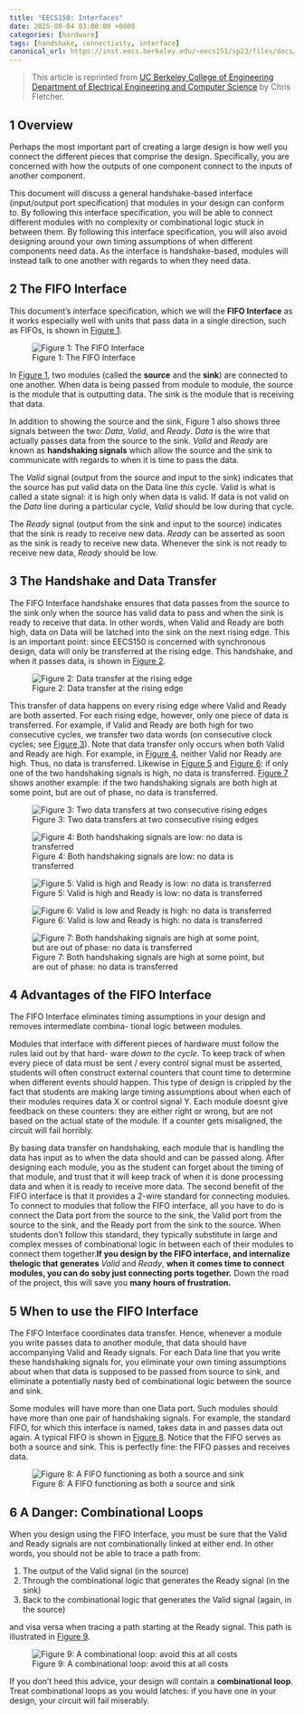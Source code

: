 ```yaml
---
title: "EECS150: Interfaces"
date: 2025-08-04 03:00:00 +0800
categories: [hardware]
tags: [handshake, connectivity, interface]
canonical_url: https://inst.eecs.berkeley.edu/~eecs151/sp23/files/docs/fifos.html
---
```



<blockquote class="prompt-warning">
This article is reprinted from <a href="https://inst.eecs.berkeley.edu/~eecs151/sp23/files/docs/fifos.html">UC Berkeley College of Engineering Department of Electrical Engineering and Computer Science</a> by Chris Fletcher.
</blockquote>


## 1 Overview
Perhaps the most important part of creating a large design is how well you connect the different pieces
that comprise the design. Specifically, you are concerned with how the outputs of one component connect
to the inputs of another component.

This document will discuss a general handshake-based interface (input/output port specification)
that modules in your design can conform to. By following this interface specification, you will be able to
connect different modules with no complexity or combinational logic stuck in between them. By following
this interface specification, you will also avoid designing around your own timing assumptions of when
different components need data. As the interface is handshake-based, modules will instead talk to one
another with regards to when they need data.

## 2 The FIFO Interface
This document’s interface specification, which we will the **FIFO Interface** as it works especially well
with units that pass data in a single direction, such as FIFOs, is shown in [Figure 1](#fig-1).
<figure>
    <img src="../assets/img/25-08/The-FIFO-Interface.png" alt="Figure 1: The FIFO Interface" id="fig-1">
    <figcaption>Figure 1: The FIFO Interface</figcaption>
</figure>

In [Figure 1](#fig-1), two modules (called the **source** and the **sink**) are connected to one another. When data
is being passed from module to module, the source is the module that is outputting data. The sink is
the module that is receiving that data.

In addition to showing the source and the sink, Figure 1 also shows three signals between the two:
*Data*, *Valid*, and *Ready*. *Data* is the wire that actually passes data from the source to the sink. *Valid* and
*Ready* are known as **handshaking signals** which allow the source and the sink to communicate with
regards to when it is time to pass the data.

The *Valid* signal (output from the source and input to the sink) indicates that the source has put
valid data on the Data line *this* cycle. Valid is what is called a state signal: it is high only when data
is valid. If data is not valid on the *Data* line during a particular cycle, *Valid* should be low during that
cycle.

The *Ready* signal (output from the sink and input to the source) indicates that the sink is ready to
receive new data. *Ready* can be asserted as soon as the sink is ready to receive new data. Whenever the
sink is not ready to receive new data, *Ready* should be low.

## 3 The Handshake and Data Transfer

The FIFO Interface handshake ensures that data passes from the source to the sink only when the source
has valid data to pass and when the sink is ready to receive that data. In other words, when Valid and
Ready are both high, data on Data will be latched into the sink on the next rising edge. This is an
important point: since EECS150 is concerned with synchronous design, data will only be transferred at
the rising edge. This handshake, and when it passes data, is shown in [Figure 2](#fig-2).
<figure>
    <img src="../assets/img/25-08/Data-transfer-at-the-rising-edge.png" alt="Figure 2: Data transfer at the rising edge" id="fig-2">
    <figcaption>Figure 2: Data transfer at the rising edge</figcaption>
</figure>

This transfer of data happens on every rising edge where Valid and Ready are both asserted. For each
rising edge, however, only one piece of data is transferred. For example, if Valid and Ready are both high
for two consecutive cycles, we transfer two data words (on consecutive clock cycles; see [Figure 3](#fig-3)).
Note that data transfer only occurs when both Valid and Ready are high. For example, in [Figure 4](#fig-4),
neither Valid nor Ready are high. Thus, no data is transferred. Likewise in [Figure 5](#fig-5) and [Figure 6](#fig-6): if
only one of the two handshaking signals is high, no data is transferred. [Figure 7](#fig-7) shows another example:
if the two handshaking signals are both high at some point, but are out of phase, no data is transferred.
<figure>
    <img src="../assets/img/25-08/Two-data-transfers-at-two-consecutive-rising-edges.png" alt="Figure 3: Two data transfers at two consecutive rising edges" id="fig-3">
    <figcaption>Figure 3: Two data transfers at two consecutive rising edges</figcaption>
</figure>
<figure>
    <img src="../assets/img/25-08/Both-handshaking-signals-are-low-no-data-is-transferred.png" alt="Figure 4: Both handshaking signals are low: no data is transferred" id="fig-4">
    <figcaption>Figure 4: Both handshaking signals are low: no data is transferred</figcaption>
</figure>
<figure>
    <img src="../assets/img/25-08/Valid-is-high-and-Ready-is-low-no-data-is-transferred.png" alt="Figure 5: Valid is high and Ready is low: no data is transferred" id="fig-5">
    <figcaption>Figure 5: Valid is high and Ready is low: no data is transferred</figcaption>
</figure>
<figure>
    <img src="../assets/img/25-08/Valid-is-low-and-Ready-is-high-no-data-is-transferred.png" alt="Figure 6: Valid is low and Ready is high: no data is transferred" id="fig-6">
    <figcaption>Figure 6: Valid is low and Ready is high: no data is transferred</figcaption>
</figure>
<figure>
    <img src="../assets/img/25-08/Both-handshaking-signals-are-high-at-some-point-but-are-out-of-phase-no-data-is-transferred.png" alt="Figure 7: Both handshaking signals are high at some point, but are out of phase: no data is transferred" id="fig-7">
    <figcaption>Figure 7: Both handshaking signals are high at some point, but are out of phase: no data is transferred</figcaption>
</figure>

## 4 Advantages of the FIFO Interface
The FIFO Interface eliminates timing assumptions in your design and removes intermediate combina-
tional logic between modules.

Modules that interface with different pieces of hardware must follow the rules laid out by that hard-
ware *down to the cycle*. To keep track of when every piece of data must be sent / every control signal
must be asserted, students will often construct external counters that count time to determine when
different events should happen. This type of design is crippled by the fact that students are making large
timing assumptions about when each of their modules requires data X or control signal Y. Each module
doesnt give feedback on these counters: they are either right or wrong, but are not based on the actual
state of the module. If a counter gets misaligned, the circuit will fail horribly.

By basing data transfer on handshaking, each module that is handling the data has input as to when
the data should and can be passed along. After designing each module, you as the student can forget
about the timing of that module, and trust that it will keep track of when it is done processing data
and when it is ready to receive more data. The second benefit of the FIFO interface is that it provides
a 2-wire standard for connecting modules. To connect to modules that follow the FIFO interface, all you have to do is connect the Data port from the source to the sink, the Valid port from the source to
the sink, and the Ready port from the sink to the source. When students don’t follow this standard,
they typically substitute in large and complex messes of combinational logic in between each of their
modules to connect them together.**If you design by the FIFO interface, and internalize thelogic that generates** *Valid* and *Ready*, **when it comes time to connect modules, you can do soby just connecting ports together.** Down the road of the project, this will save you **many hours of frustration.**

## 5 When to use the FIFO Interface
The FIFO Interface coordinates data transfer.
Hence, whenever a module you write passes data to
another module, that data should have accompanying Valid and Ready signals. For each Data line that
you write these handshaking signals for, you eliminate your own timing assumptions about when that
data is supposed to be passed from source to sink, and eliminate a potentially nasty bed of combinational
logic between the source and sink.

Some modules will have more than one Data port. Such modules should have more than one pair of
handshaking signals. For example, the standard FIFO, for which this interface is named, takes data in
and passes data out again. A typical FIFO is shown in [Figure 8](#fig-8). Notice that the FIFO serves as both a
source and sink. This is perfectly fine: the FIFO passes and receives data.
<figure>
    <img src="../assets/img/25-08/A-FIFO-functioning-as-both-a-source-and-sink.png" alt="Figure 8: A FIFO functioning as both a source and sink" id="fig-8">
    <figcaption>Figure 8: A FIFO functioning as both a source and sink</figcaption>
</figure>

## 6 A Danger: Combinational Loops
When you design using the FIFO Interface, you must be sure that the Valid and Ready signals are not
combinationally linked at either end. In other words, you should not be able to trace a path from:

1. The output of the Valid signal (in the source)
2. Through the combinational logic that generates the Ready signal (in the sink)
3. Back to the combinational logic that generates the Valid signal (again, in the source)

and visa versa when tracing a path starting at the Ready signal. This path is illustrated in [Figure 9](#fig-9).

<figure>
    <img src="../assets/img/25-08/A-combinational-loop-avoid-this-at-all-costs.png" alt="Figure 9: A combinational loop: avoid this at all costs" id="fig-9">
    <figcaption>Figure 9: A combinational loop: avoid this at all costs</figcaption>
</figure>

If you don’t heed this advice, your design will contain a **combinational loop**. Treat combinational
loops as you would latches: if you have one in your design, your circuit will fail miserably.